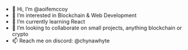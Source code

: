 - 👋 Hi, I’m @aoifemccoy
- 👀 I’m interested in Blockchain & Web Development
- 🌱 I’m currently learning React
- 💞️ I’m looking to collaborate on small projects, anything blockchain or crypto
- 📫 Reach me on discord: @chynawhyte

<!---
aoifemccoy/aoifemccoy is a ✨ special ✨ repository because its `README.md` (this file) appears on your GitHub profile.
You can click the Preview link to take a look at your changes.
--->
